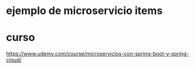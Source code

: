 # ejemplo de microservicio items

# curso
https://www.udemy.com/course/microservicios-con-spring-boot-y-spring-cloud/